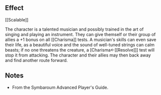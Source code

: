 ## Effect
[[Scalable]]

The character is a talented musician and possibly trained in the art of singing and playing an instrument. They can give themself or their group of allies a +1 bonus on all [[Charisma]] tests. A musician's skills can even save their life, as a beautiful voice and the sound of well-tuned strings can calm beasts; if no one threatens the creature, a \[Charisma←[[Resolve]]\] test will stop it from attacking. The character and their allies may then back away and find another route forward.
## Notes
* From the Symbaroum Advanced Player's Guide.
